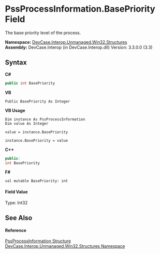 # PssProcessInformation.BasePriority Field
 

The base priority level of the process.

**Namespace:**&nbsp;<a href="N_DevCase_Interop_Unmanaged_Win32_Structures">DevCase.Interop.Unmanaged.Win32.Structures</a><br />**Assembly:**&nbsp;DevCase.Interop (in DevCase.Interop.dll) Version: 3.3.0.0 (3.3)

## Syntax

**C#**<br />
``` C#
public int BasePriority
```

**VB**<br />
``` VB
Public BasePriority As Integer
```

**VB Usage**<br />
``` VB Usage
Dim instance As PssProcessInformation
Dim value As Integer

value = instance.BasePriority

instance.BasePriority = value
```

**C++**<br />
``` C++
public:
int BasePriority
```

**F#**<br />
``` F#
val mutable BasePriority: int
```


#### Field Value
Type: Int32

## See Also


#### Reference
<a href="T_DevCase_Interop_Unmanaged_Win32_Structures_PssProcessInformation">PssProcessInformation Structure</a><br /><a href="N_DevCase_Interop_Unmanaged_Win32_Structures">DevCase.Interop.Unmanaged.Win32.Structures Namespace</a><br />